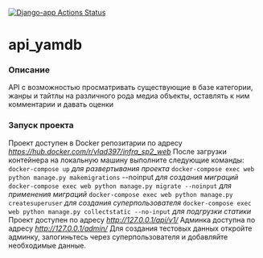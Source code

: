 [![Django-app Actions Status](https://github.com/vlad397/yamdb_final/workflows/Django-app/badge.svg)](https://github.com/vlad397/yamdb_final/actions)
# api_yamdb
### Описание
API с возможностью просматривать существующие в базе категории, жанры и тайтлы на различного рода медиа объекты, оставлять к ним комментарии и давать оценки
### Запуск проекта
Проект доступен в Docker репозитарии по адресу _https://hub.docker.com/r/vlad397/infra_sp2_web_
После загрузки контейнера на локальную машину выполните следующие команды:
```docker-compose up``` *для развертывания проекта*
```docker-compose exec web python manage.py makemigrations``` --noinput *для создания миграций*
```docker-compose exec web python manage.py migrate --noinput``` *для применения миграций*
```docker-compose exec web python manage.py createsuperuser``` *для создания суперпользователя*
```docker-compose exec web python manage.py collectstatic --no-input``` *для подгрузки статики*
Проект доступен по адресу _http://127.0.0.1/api/v1/_
Админка доступна по адресу _http://127.0.0.1/admin/_
Для создания тестовых данных откройте админку, залогиньтесь через суперпользователя и добавляйте необходимые данные.